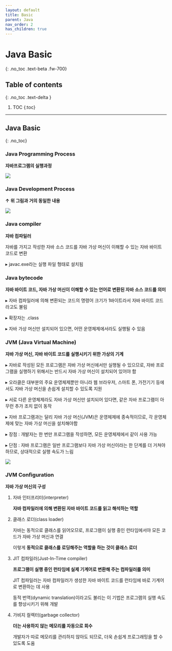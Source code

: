 ```yaml
---
layout: default
title: Basic
parent: Java
nav_order: 2
has_children: true
---
```


# Java Basic
{: .no_toc .text-beta .fw-700}

## Table of contents
{: .no_toc .text-delta }

1. TOC
{:toc}

---

## Java Basic
{: .no_toc}

### Java Programming Process

**자바프로그램의 실행과정**

![](https://gekdev.github.io/docs/java/example/pg.png)

### Java Development Process

**↑ 위 그림과 거의 동일한 내용**

![](https://gekdev.github.io/docs/java/example/dsfa.JPG)

### Java compiler

**자바 컴파일러**

자바를 가지고 작성한 자바 소스 코드를 자바 가상 머신이 이해할 수 있는 자바 바이트 코드로 변환

&#9656; javac.exe라는 실행 파일 형태로 설치됨
 
### Java bytecode

**자바 바이트 코드, 자바 가상 머신이 이해할 수 있는 언어로 변환된 자바 소스 코드를 의미**

&#9656; 자바 컴파일러에 의해 변환되는 코드의 명령어 크기가 1바이트라서 자바 바이트 코드라고도 불림

&#9656; 확장자는 .class

&#9656; 자바 가상 머신만 설치되어 있으면, 어떤 운영체제에서라도 실행될 수 있음

### JVM (Java Virtual Machine)

**자바 가상 머신, 자바 바이트 코드를 실행시키기 위한 가상의 기계**

&#9656; 자바로 작성된 모든 프로그램은 자바 가상 머신에서만 실행될 수 있으므로, 자바 프로그램을 실행하기 위해서는 반드시 자바 가상 머신이 설치되어 있어야 함

&#9656; 오라클은 대부분의 주요 운영체제뿐만 아니라 웹 브라우저, 스마트 폰, 가전기기 등에서도 자바 가상 머신을 손쉽게 설치할 수 있도록 지원

&#9656; 서로 다른 운영체제라도 자바 가상 머신만 설치되어 있다면, 같은 자바 프로그램이 아무런 추가 조치 없이 동작

&#9656; 자바 프로그램과는 달리 자바 가상 머신(JVM)은 운영체제에 종속적이므로, 각 운영체제에 맞는 자바 가상 머신을 설치해야함

&#9656; 장점 : 개발자는 한 번만 프로그램을 작성하면, 모든 운영체제에서 같이 사용 가능

&#9656; 단점 : 자바 프로그램은 일반 프로그램보다 자바 가상 머신이라는 한 단계를 더 거쳐야 하므로, 상대적으로 실행 속도가 느림

![](https://gekdev.github.io/docs/java/example/jvm.png)

### JVM Configuration
    
**자바 가상 머신의 구성**

1. 자바 인터프리터(interpreter)

    **자바 컴파일러에 의해 변환된 자바 바이트 코드를 읽고 해석하는 역할**

2. 클래스 로더(class loader)

    자바는 동적으로 클래스를 읽어오므로, 프로그램이 실행 중인 런타임에서야 모든 코드가 자바 가상 머신과 연결
    
    이렇게 **동적으로 클래스를 로딩해주는 역할을 하는 것이 클래스 로더**

3. JIT 컴파일러(Just-In-Time compiler)

    **프로그램이 실행 중인 런타임에 실제 기계어로 변환해 주는 컴파일러를 의미**
    
    JIT 컴파일러는 자바 컴파일러가 생성한 자바 바이트 코드를 런타임에 바로 기계어로 변환하는 데 사용
    
    동적 번역(dynamic translation)이라고도 불리는 이 기법은 프로그램의 실행 속도를 향상시키기 위해 개발

4. 가비지 컬렉터(garbage collector)

    **더는 사용하지 않는 메모리를 자동으로 회수**

    개발자가 따로 메모리를 관리하지 않아도 되므로, 더욱 손쉽게 프로그래밍을 할 수 있도록 도움

